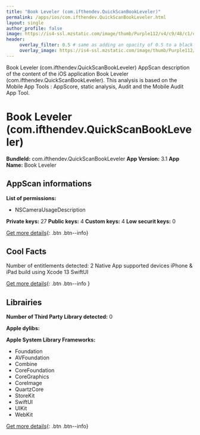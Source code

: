 ```yaml
---
title: "Book Leveler (com.ifthendev.QuickScanBookLeveler)"
permalink: /apps/ios/com.ifthendev.QuickScanBookLeveler.html
layout: single
author_profile: false
image: https://is4-ssl.mzstatic.com/image/thumb/Purple112/v4/c9/48/c1/c948c14f-dbb3-ebbe-9d6d-b6ff2d194bbe/AppIcon-0-1x_U007emarketing-0-7-0-85-220.png/512x512bb.jpg
header: 
     overlay_filter: 0.5 # same as adding an opacity of 0.5 to a black background
     overlay_image: https://is4-ssl.mzstatic.com/image/thumb/Purple112/v4/c9/48/c1/c948c14f-dbb3-ebbe-9d6d-b6ff2d194bbe/AppIcon-0-1x_U007emarketing-0-7-0-85-220.png/512x512bb.jpg
---
```

Book Leveler (com.ifthendev.QuickScanBookLeveler) AppScan description of the content of the iOS application Book Leveler (com.ifthendev.QuickScanBookLeveler). This analysis is based on the Mobile App Tools : AppScore, static analysis, Audit and the Mobile Audit App Tool.

# Book Leveler (com.ifthendev.QuickScanBookLeveler)

**BundleId:** com.ifthendev.QuickScanBookLeveler
**App Version:** 3.1
**App Name:** Book Leveler


## AppScan informations 

**List of permissions:** 
- NSCameraUsageDescription
  
  
**Private keys:** 27
**Public keys:** 4
**Custom keys:** 4
**Low securit keys:** 0
  
[Get more details](/pricing.html){: .btn .btn--info}

## Cool Facts

Number of entitlements detected: 2
Native App
supported devices iPhone & iPad
build using Xcode 13
SwiftUI
  
[Get more details](/pricing.html){: .btn .btn--info }

## Librairies 
**Number of Third Party Library detected:** 0


**Apple dylibs:**


**Apple System Library Frameworks:**
- Foundation
- AVFoundation
- Combine
- CoreFoundation
- CoreGraphics
- CoreImage
- QuartzCore
- StoreKit
- SwiftUI
- UIKit
- WebKit


  
[Get more details](/pricing.html){: .btn .btn--info}

